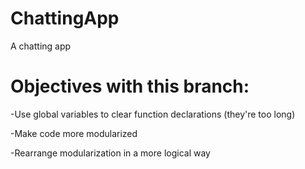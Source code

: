 # ChattingApp
A chatting app


# Objectives with this branch:

-Use global variables to clear function declarations (they're too long)

-Make code more modularized

-Rearrange modularization in a more logical way
